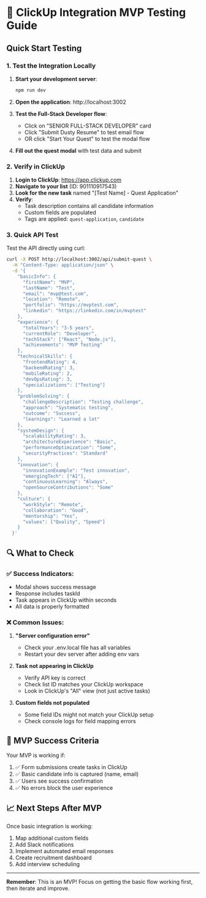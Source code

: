# 🧪 ClickUp Integration MVP Testing Guide

## Quick Start Testing

### 1. Test the Integration Locally

1. **Start your development server**:
   ```bash
   npm run dev
   ```

2. **Open the application**: http://localhost:3002

3. **Test the Full-Stack Developer flow**:
   - Click on "SENIOR FULL-STACK DEVELOPER" card
   - Click "Submit Dusty Resume" to test email flow
   - OR click "Start Your Quest" to test the modal flow

4. **Fill out the quest modal** with test data and submit

### 2. Verify in ClickUp

1. **Login to ClickUp**: https://app.clickup.com
2. **Navigate to your list** (ID: 901110917543)
3. **Look for the new task** named "[Test Name] - Quest Application"
4. **Verify**:
   - Task description contains all candidate information
   - Custom fields are populated
   - Tags are applied: `quest-application`, `candidate`

### 3. Quick API Test

Test the API directly using curl:

```bash
curl -X POST http://localhost:3002/api/submit-quest \
  -H "Content-Type: application/json" \
  -d '{
    "basicInfo": {
      "firstName": "MVP",
      "lastName": "Test",
      "email": "mvp@test.com",
      "location": "Remote",
      "portfolio": "https://mvptest.com",
      "linkedin": "https://linkedin.com/in/mvptest"
    },
    "experience": {
      "totalYears": "3-5 years",
      "currentRole": "Developer",
      "techStack": ["React", "Node.js"],
      "achievements": "MVP Testing"
    },
    "technicalSkills": {
      "frontendRating": 4,
      "backendRating": 3,
      "mobileRating": 2,
      "devOpsRating": 3,
      "specializations": ["Testing"]
    },
    "problemSolving": {
      "challengeDescription": "Testing challenge",
      "approach": "Systematic testing",
      "outcome": "Success",
      "learnings": "Learned a lot"
    },
    "systemDesign": {
      "scalabilityRating": 3,
      "architectureExperience": "Basic",
      "performanceOptimization": "Some",
      "securityPractices": "Standard"
    },
    "innovation": {
      "innovationExample": "Test innovation",
      "emergingTech": ["AI"],
      "continuousLearning": "Always",
      "openSourceContributions": "Some"
    },
    "culture": {
      "workStyle": "Remote",
      "collaboration": "Good",
      "mentorship": "Yes",
      "values": ["Quality", "Speed"]
    }
  }'
```

## 🔍 What to Check

### ✅ Success Indicators:
- Modal shows success message
- Response includes taskId
- Task appears in ClickUp within seconds
- All data is properly formatted

### ❌ Common Issues:

1. **"Server configuration error"**
   - Check your .env.local file has all variables
   - Restart your dev server after adding env vars

2. **Task not appearing in ClickUp**
   - Verify API key is correct
   - Check list ID matches your ClickUp workspace
   - Look in ClickUp's "All" view (not just active tasks)

3. **Custom fields not populated**
   - Some field IDs might not match your ClickUp setup
   - Check console logs for field mapping errors

## 🚀 MVP Success Criteria

Your MVP is working if:
1. ✅ Form submissions create tasks in ClickUp
2. ✅ Basic candidate info is captured (name, email)
3. ✅ Users see success confirmation
4. ✅ No errors block the user experience

## 📈 Next Steps After MVP

Once basic integration is working:
1. Map additional custom fields
2. Add Slack notifications
3. Implement automated email responses
4. Create recruitment dashboard
5. Add interview scheduling

---

**Remember**: This is an MVP! Focus on getting the basic flow working first, then iterate and improve. 